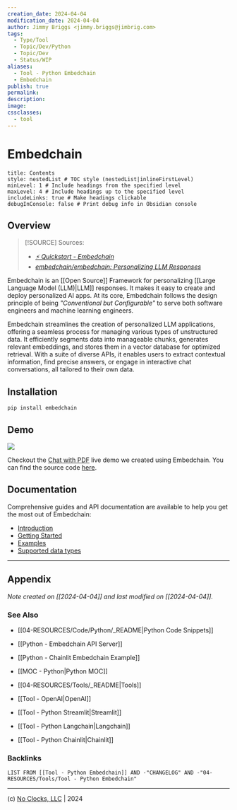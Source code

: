 ```yaml
---
creation_date: 2024-04-04
modification_date: 2024-04-04
author: Jimmy Briggs <jimmy.briggs@jimbrig.com>
tags:
  - Type/Tool
  - Topic/Dev/Python
  - Topic/Dev
  - Status/WIP
aliases:
  - Tool - Python Embedchain
  - Embedchain
publish: true
permalink:
description:
image:
cssclasses:
  - tool
---
```



# Embedchain

```table-of-contents
title: Contents 
style: nestedList # TOC style (nestedList|inlineFirstLevel)
minLevel: 1 # Include headings from the specified level
maxLevel: 4 # Include headings up to the specified level
includeLinks: true # Make headings clickable
debugInConsole: false # Print debug info in Obsidian console
```

## Overview

> [!SOURCE] Sources:
> - *[⚡ Quickstart - Embedchain](https://docs.embedchain.ai/get-started/quickstart)*
> - *[embedchain/embedchain: Personalizing LLM Responses](https://github.com/embedchain/embedchain)*

Embedchain is an [[Open Source]] Framework for personalizing [[Large Language Model (LLM)|LLM]] responses. It makes it easy to create and deploy personalized AI apps. At its core, Embedchain follows the design principle of being _"Conventional but Configurable"_ to serve both software engineers and machine learning engineers.

Embedchain streamlines the creation of personalized LLM applications, offering a seamless process for managing various types of unstructured data. It efficiently segments data into manageable chunks, generates relevant embeddings, and stores them in a vector database for optimized retrieval. With a suite of diverse APIs, it enables users to extract contextual information, find precise answers, or engage in interactive chat conversations, all tailored to their own data.

## Installation

```shell
pip install embedchain
```

## Demo

![](https://i.imgur.com/2Y1sPPf.png)


Checkout the [Chat with PDF](https://embedchain.ai/demo/chat-pdf) live demo we created using Embedchain. You can find the source code [here](https://github.com/embedchain/embedchain/tree/main/examples/chat-pdf).

## Documentation

Comprehensive guides and API documentation are available to help you get the most out of Embedchain:

- [Introduction](https://docs.embedchain.ai/get-started/introduction#what-is-embedchain)
- [Getting Started](https://docs.embedchain.ai/get-started/quickstart)
- [Examples](https://docs.embedchain.ai/examples)
- [Supported data types](https://docs.embedchain.ai/components/data-sources/overview)

***

## Appendix

*Note created on [[2024-04-04]] and last modified on [[2024-04-04]].*

### See Also

- [[04-RESOURCES/Code/Python/_README|Python Code Snippets]]
- [[Python - Embedchain API Server]]
- [[Python - Chainlit Embedchain Example]]

- [[MOC - Python|Python MOC]]
- [[04-RESOURCES/Tools/_README|Tools]]
- [[Tool - OpenAI|OpenAI]]
- [[Tool - Python Streamlit|Streamlit]]
- [[Tool - Python Langchain|Langchain]]
- [[Tool - Python Chainlit|Chainlit]]

### Backlinks

```dataview
LIST FROM [[Tool - Python Embedchain]] AND -"CHANGELOG" AND -"04-RESOURCES/Tools/Tool - Python Embedchain"
```

***

(c) [No Clocks, LLC](https://github.com/noclocks) | 2024
